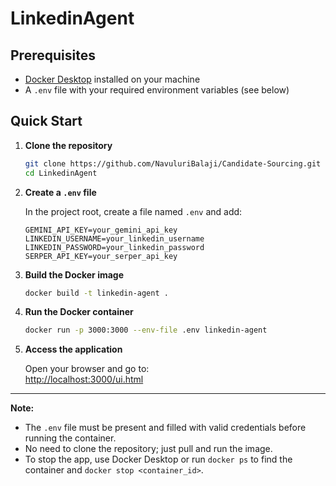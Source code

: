 # LinkedinAgent

## Prerequisites

- [Docker Desktop](https://www.docker.com/products/docker-desktop/) installed on your machine
- A `.env` file with your required environment variables (see below)

## Quick Start

1. **Clone the repository**
   ```sh
   git clone https://github.com/NavuluriBalaji/Candidate-Sourcing.git
   cd LinkedinAgent
   ```

2. **Create a `.env` file**

   In the project root, create a file named `.env` and add:
   ```
   GEMINI_API_KEY=your_gemini_api_key
   LINKEDIN_USERNAME=your_linkedin_username
   LINKEDIN_PASSWORD=your_linkedin_password
   SERPER_API_KEY=your_serper_api_key
   ```

3. **Build the Docker image**
   ```sh
   docker build -t linkedin-agent .
   ```

4. **Run the Docker container**
   ```sh
   docker run -p 3000:3000 --env-file .env linkedin-agent
   ```

5. **Access the application**

   Open your browser and go to:  
   [http://localhost:3000/ui.html](http://localhost:3000/ui.html)

---

**Note:**  
- The `.env` file must be present and filled with valid credentials before running the container.
- No need to clone the repository; just pull and run the image.
- To stop the app, use Docker Desktop or run `docker ps` to find the container and `docker stop <container_id>`.

